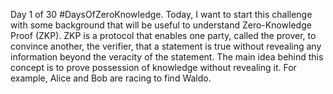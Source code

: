 Day 1 of 30 #DaysOfZeroKnowledge. Today, I want to start this challenge with some background that will be useful to understand Zero-Knowledge Proof (ZKP). 
ZKP is a protocol that enables one party, called the prover, to convince another, the verifier, that a statement is true without revealing any information beyond the veracity of the statement. 
The main idea behind this concept is to prove possession of knowledge without revealing it. For example, Alice and Bob are racing to find Waldo. 

